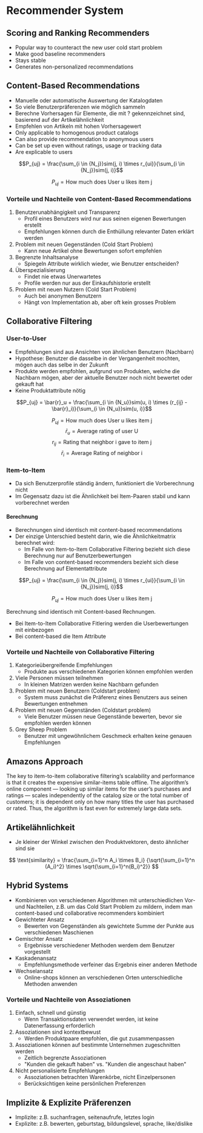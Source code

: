 # Recommender System

## Scoring and Ranking Recommenders

- Popular way to counteract the new user cold start problem
- Make good baseline recommenders
- Stays stable
- Generates non-personalized recommendations

## Content-Based Recommendations

- Manuelle oder automatische Auswertung der Katalogdaten
- So viele Benutzerpräferenzen wie möglich sammeln
- Berechne Vorhersagen für Elemente, die mit ? gekennzeichnet sind, basierend auf der Artikelähnlichkeit
- Empfehlen von Artikeln mit hohen Vorhersagewert
- Only applicable to homogenous product catalogs
- Can also provide recommendation to anonymous users
- Can be set up even without ratings, usage or tracking data
- Are explicable to users

$$P_{uj} = \frac{\sum_{i \in {N_j}}sim(j, i) \times r_{ui}}{\sum_{i \in {N_j}}sim(j, i)}$$

$$P_{uj} = \text{How much does User u likes item j}$$


### Vorteile und Nachteile von Content-Based Recommendations

1. Benutzerunabhängigkeit und Transparenz
   - Profil eines Benutzers wird nur aus seinen eigenen Bewertungen erstellt
   - Empfehlungen können durch die Enthüllung relevanter Daten erklärt werden
2. Problem mit neuen Gegenständen (Cold Start Problem)
   - Kann neue Artikel ohne Bewertungen sofort empfehlen
3. Begrenzte Inhaltsanalyse
   - Spiegeln Attribute wirklich wieder, wie Benutzer entscheiden?
4. Überspezialisierung
   - Findet nie etwas Unerwartetes
   - Profile werden nur aus der Einkaufshistorie erstellt
5. Problem mit neuen Nutzern (Cold Start Problem)
   - Auch bei anonymen Benutzern
   - Hängt von Implementation ab, aber oft kein grosses Problem

## Collaborative Filtering

### User-to-User

- Empfehlungen sind aus Ansichten von ähnlichen Benutzern (Nachbarn)
- Hypothese: Benutzer die dasselbe in der Vergangenheit mochten, mögen auch das selbe in der Zukunft
- Produkte werden empfohlen, aufgrund von Produkten, welche die Nachbarn mögen, aber der aktuelle Benutzer noch nicht bewertet oder gekauft hat
- Keine Produktattribute nötig

 $$P_{uj} = \bar{r}_u + \frac{\sum_{i \in {N_u}}sim(u, i) \times (r_{ij} - \bar{r}_i)}{\sum_{i \in {N_u}}sim(u, i)}$$

$$P_{uj} = \text{How much does User u likes item j}$$
$$\bar{r}_u = \text{Average rating of user U}$$
$$r_{ij} = \text{Rating that neighbor i gave to item j}$$
$$\bar{r}_i = \text{Average Rating of neighbor i}$$

### Item-to-Item

- Da sich Benutzerprofile ständig ändern, funktioniert die Vorberechnung nicht
- Im Gegensatz dazu ist die Ähnlichkeit bei Item-Paaren stabil und kann vorberechnet werden

#### Berechnung

- Berechnungen sind identisch mit content-based recommendations
- Der einzige Unterschied besteht darin, wie die Ähnlichkeitmatrix berechnet wird:
  - Im Falle von Item-to-Item Collaborative Filtering bezieht sich diese Berechnung nur auf Benutzerbewertungen
  - Im Falle von content-based recommenders bezieht sich diese Berechnung auf Elementattribute

$$P_{uj} = \frac{\sum_{i \in {N_j}}sim(j, i) \times r_{ui}}{\sum_{i \in {N_j}}sim(j, i)}$$

$$P_{uj} = \text{How much does User u likes item j}$$


Berechnung sind identisch mit Content-based Rechnungen.

- Bei Item-to-Item Collaborative Fitlering werden die Userbewertungen mit einbezogen
- Bei content-based die Item Attribute

### Vorteile und Nachteile von Collaborative Filtering

1. Kategorieübergreifende Empfehlungen
   - Produkte aus verschiedenen Kategorien können empfohlen werden
2. Viele Personen müssen teilnehmen
   - In kleinen Matrizen werden keine Nachbarn gefunden
3. Problem mit neuen Benutzern (Coldstart problem)
   - System muss zunächst die Präferenz eines Benutzers aus seinen Bewertungen entnehmen
4. Problem mit neuen Gegenständen (Coldstart problem)
   - Viele Benutzer müssen neue Gegenstände bewerten, bevor sie empfohlen werden können
5. Grey Sheep Problem
   - Benutzer mit ungewöhnlichem Geschmeck erhalten keine genauen Empfehlungen

## Amazons Approach

The key to item-to-item collaborative filtering’s scalability and performance is that it creates
the expensive similar-items table offline. The algorithm’s online component — looking up
similar items for the user’s purchases and ratings — scales independently of the catalog size or
the total number of customers; it is dependent only on how many titles the user has purchased
or rated. Thus, the algorithm is fast even for extremely large data sets.

## Artikelähnlichkeit

- Je kleiner der Winkel zwischen den Produktvektoren, desto ähnlicher sind sie

$$ \text{similarity} = \frac{\sum_{i=1}^n A_i \times B_i}
{\sqrt{\sum_{i=1}^n (A_i)^2} \times \sqrt{\sum_{i=1}^n(B_i)^2}} $$

## Hybrid Systems
- Kombinieren von verschiedenen Algorithmen mit unterschiedlichen Vor- und Nachteilen, z.B. um das Cold Start Problem zu mildern, indem man content-based und collaborative recommenders kombiniert
- Gewichteter Ansatz
  - Bewerten von Gegenständen als gewichtete Summe der Punkte aus verschiedenen Maschienen
- Gemischter Ansatz
  - Ergebnisse verschiedener Methoden werdem dem Benutzer vorgestellt
- Kaskadenansatz
  - Empfehlungsmethode verfeiner das Ergebnis einer anderen Methode
- Wechselansatz
  - Online-shops können an verschiedenen Orten unterschiedliche Methoden anwenden

### Vorteile und Nachteile von Assoziationen

1. Einfach, schnell und günstig
   - Wenn Transaktionsdaten verwendet werden, ist keine Datenerfassung erforderlich
2. Assoziationen sind kontextbewust
   - Werden Produktpaare empfohlen, die gut zusammenpassen
3. Assoziationen können auf bestimmte Unternehmen zugeschnitten werden
   - Zeitlich begrenzte Assoziationen
   - "Kunden die gekauft haben" vs. "Kunden die angeschaut haben"
4. Nicht personalisierte Empfehlungen
   - Assoziationen betrachten Warenkörbe, nicht Einzelpersonen
   - Berücksichtigen keine persönlichen Preferenzen

## Implizite & Explizite Präferenzen

- Implizite: z.B. suchanfragen, seitenaufrufe, letztes login
- Explizite: z.B. bewerten, geburtstag, bildungslevel, sprache, like/dislike

